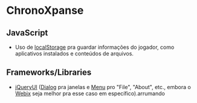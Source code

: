 # ChronoXpanse

## JavaScript

- Uso de [localStorage](https://developer.mozilla.org/en-US/docs/Web/API/Window/localStorage) pra guardar informações do jogador, como aplicativos instalados e conteúdos de arquivos.

## Frameworks/Libraries

- [jQueryUI](https://jqueryui.com/) ([Dialog](https://jqueryui.com/dialog/) pra janelas e [Menu](https://jqueryui.com/menu/) pro "File", "About", etc., embora o [Webix](https://webix.com/widget/sidemenu/#width-height) seja melhor pra esse caso em específico).arrumando